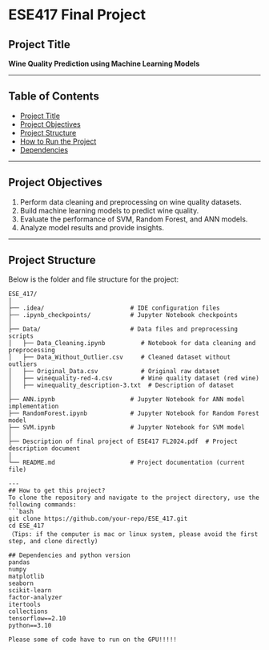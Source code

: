 # ESE417 Final Project

## Project Title  
**Wine Quality Prediction using Machine Learning Models**

---

## Table of Contents  
- [Project Title](#project-title)  
- [Project Objectives](#project-objectives)  
- [Project Structure](#project-structure)  
- [How to Run the Project](#how-to-run-the-project)  
- [Dependencies](#dependencies)  

---

## Project Objectives  
1. Perform data cleaning and preprocessing on wine quality datasets.  
2. Build machine learning models to predict wine quality.  
3. Evaluate the performance of SVM, Random Forest, and ANN models.  
4. Analyze model results and provide insights.
---

## Project Structure  

Below is the folder and file structure for the project:

```plaintext
ESE_417/
│
├── .idea/                        # IDE configuration files
├── .ipynb_checkpoints/           # Jupyter Notebook checkpoints
│
├── Data/                         # Data files and preprocessing scripts
│   ├── Data_Cleaning.ipynb          # Notebook for data cleaning and preprocessing
│   ├── Data_Without_Outlier.csv     # Cleaned dataset without outliers
│   ├── Original_Data.csv            # Original raw dataset
│   ├── winequality-red-4.csv        # Wine quality dataset (red wine)
│   ├── winequality_description-3.txt  # Description of dataset
│
├── ANN.ipynb                     # Jupyter Notebook for ANN model implementation
├── RandomForest.ipynb            # Jupyter Notebook for Random Forest model
├── SVM.ipynb                     # Jupyter Notebook for SVM model
│
├── Description of final project of ESE417 FL2024.pdf  # Project description document
│
└── README.md                     # Project documentation (current file)

---
## How to get this project?
To clone the repository and navigate to the project directory, use the following commands:
```bash
git clone https://github.com/your-repo/ESE_417.git
cd ESE_417
（Tips: if the computer is mac or linux system, please avoid the first step, and clone directly)

## Dependencies and python version
pandas  
numpy  
matplotlib  
seaborn  
scikit-learn  
factor-analyzer  
itertools  
collections  
tensorflow==2.10  
python==3.10

Please some of code have to run on the GPU!!!!!

